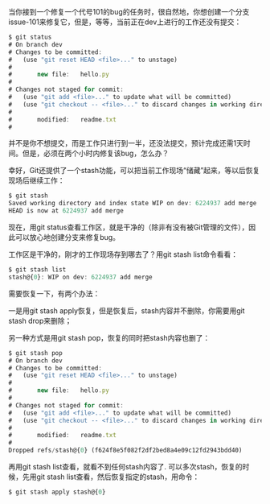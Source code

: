 当你接到一个修复一个代号101的bug的任务时，很自然地，你想创建一个分支issue-101来修复它，但是，等等，当前正在dev上进行的工作还没有提交：

```js
$ git status
# On branch dev
# Changes to be committed:
#   (use "git reset HEAD <file>..." to unstage)
#
#       new file:   hello.py
#
# Changes not staged for commit:
#   (use "git add <file>..." to update what will be committed)
#   (use "git checkout -- <file>..." to discard changes in working directory)
#
#       modified:   readme.txt
#
```

并不是你不想提交，而是工作只进行到一半，还没法提交，预计完成还需1天时间。但是，必须在两个小时内修复该bug，怎么办？

幸好，Git还提供了一个stash功能，可以把当前工作现场“储藏”起来，等以后恢复现场后继续工作：

```js
$ git stash
Saved working directory and index state WIP on dev: 6224937 add merge
HEAD is now at 6224937 add merge
```

现在，用git status查看工作区，就是干净的（除非有没有被Git管理的文件），因此可以放心地创建分支来修复bug。

工作区是干净的，刚才的工作现场存到哪去了？用git stash list命令看看：

```js
$ git stash list
stash@{0}: WIP on dev: 6224937 add merge
```

需要恢复一下，有两个办法：

一是用git stash apply恢复，但是恢复后，stash内容并不删除，你需要用git stash drop来删除；

另一种方式是用git stash pop，恢复的同时把stash内容也删了：

```js
$ git stash pop
# On branch dev
# Changes to be committed:
#   (use "git reset HEAD <file>..." to unstage)
#
#       new file:   hello.py
#
# Changes not staged for commit:
#   (use "git add <file>..." to update what will be committed)
#   (use "git checkout -- <file>..." to discard changes in working directory)
#
#       modified:   readme.txt
#
Dropped refs/stash@{0} (f624f8e5f082f2df2bed8a4e09c12fd2943bdd40)
```

再用git stash list查看，就看不到任何stash内容了.
可以多次stash，恢复的时候，先用git stash list查看，然后恢复指定的stash，用命令：

```js
$ git stash apply stash@{0}
```

